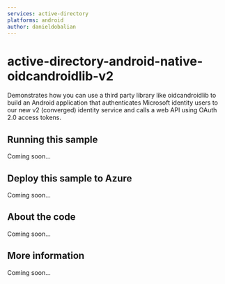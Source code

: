 ```yaml
---
services: active-directory
platforms: android
author: danieldobalian
---
```


# active-directory-android-native-oidcandroidlib-v2
Demonstrates how you can use a third party library like oidcandroidlib to build an Android application that authenticates Microsoft identity users to our new v2 (converged) identity service and calls a web API using OAuth 2.0 access tokens.
## Running this sample
Coming soon...
## Deploy this sample to Azure
Coming soon...
## About the code
Coming soon...
## More information
Coming soon...

